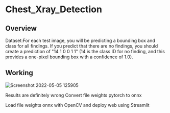 # Chest_Xray_Detection

## Overview
Dataset:For each test image, you will be predicting a bounding box and class for all findings. If you predict that there are no findings, you should create a prediction of "14 1 0 0 1 1" (14 is the class ID for no finding, and this provides a one-pixel bounding box with a confidence of 1.0).

## Working
![Screenshot 2022-05-05 125905](https://user-images.githubusercontent.com/85574548/166877366-e502c49d-fa8b-4493-b6af-44bcb2bea8ee.png)

Results are definitely wrong 
Convert file weights pytorch to onnx 

Load file weights onnx with OpenCV and deploy web using Streamlit
